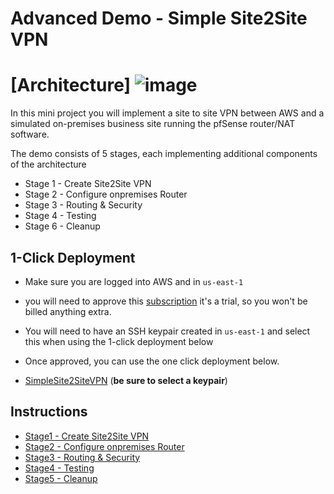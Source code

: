 # Advanced Demo - Simple Site2Site VPN

# [Architecture] ![image](https://user-images.githubusercontent.com/128338058/235247823-25f9cc98-ac4d-4f9a-8091-4401a4c1de87.png)


In this mini project you will implement a site to site VPN between AWS and a simulated on-premises business site running the pfSense router/NAT software.

The demo consists of 5 stages, each implementing additional components of the architecture  

- Stage 1 - Create Site2Site VPN
- Stage 2 - Configure onpremises Router  
- Stage 3 - Routing & Security
- Stage 4 - Testing
- Stage 6 - Cleanup

## 1-Click Deployment

- Make sure you are logged into AWS and in `us-east-1`
- you will need to approve this [subscription](https://aws.amazon.com/marketplace/pp?sku=cphb99lr7icr3n9x6kc3102s5) it's a trial, so you won't be billed anything extra. 
- You will need to have an SSH keypair created in `us-east-1` and select this when using the 1-click deployment below
- Once approved, you can use the one click deployment below.

- [SimpleSite2SiteVPN](https://console.aws.amazon.com/cloudformation/home?region=us-east-1#/stacks/create/review?templateURL=https://learn-cantrill-labs.s3.amazonaws.com/aws-simple-site2site-vpn/infra.yaml&stackName=S2SVPN)  (**be sure to select a keypair**)

## Instructions

- [Stage1 - Create Site2Site VPN](https://github.com/acantril/learn-cantrill-io-labs/blob/master/aws-simple-site2site-vpn/02_LABINSTRUCTIONS/STAGE1.md)
- [Stage2 - Configure onpremises Router](https://github.com/acantril/learn-cantrill-io-labs/blob/master/aws-simple-site2site-vpn/02_LABINSTRUCTIONS/STAGE2.md)
- [Stage3 - Routing & Security](https://github.com/acantril/learn-cantrill-io-labs/blob/master/aws-simple-site2site-vpn/02_LABINSTRUCTIONS/STAGE3.md)
- [Stage4 - Testing](https://github.com/acantril/learn-cantrill-io-labs/blob/master/aws-simple-site2site-vpn/02_LABINSTRUCTIONS/STAGE4.md)
- [Stage5 - Cleanup](https://github.com/acantril/learn-cantrill-io-labs/blob/master/aws-simple-site2site-vpn/02_LABINSTRUCTIONS/STAGE5.md)


